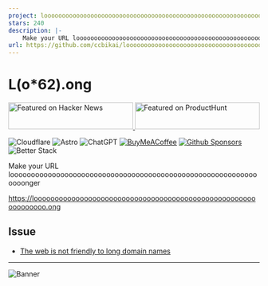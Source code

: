```yaml
---
project: loooooooooooooooooooooooooooooooooooooooooooooooooooooooooooooo.ong
stars: 240
description: |-
    Make your URL looooooooooooooooooooooooooooooooooooooooooooooooooooooooooooooonger
url: https://github.com/ccbikai/loooooooooooooooooooooooooooooooooooooooooooooooooooooooooooooo.ong
---
```


# L(o*62).ong

<a href="https://news.ycombinator.com/item?id=40543196">
  <img
    style="width: 250px; height: 54px;" width="250" height="54"
    alt="Featured on Hacker News"
    src="https://hackernews-badge.vercel.app/api?id=40543196"
  />
</a>

<a href="https://www.producthunt.com/posts/l-o-62-ong">
  <img
    style="width: 250px; height: 54px;" width="250" height="54"
    alt="Featured on ProductHunt"
    src="https://api.producthunt.com/widgets/embed-image/v1/featured.svg?post_id=947984&theme=light"
  />
</a>

![Cloudflare](https://img.shields.io/badge/Cloudflare-F38020?style=flat&logo=cloudflare&logoColor=white)
![Astro](https://img.shields.io/badge/Astro-BC52EE?style=flat&logo=astro&logoColor=white)
![ChatGPT](https://img.shields.io/badge/ChatGPT-74aa9c?style=flat&logo=openai&logoColor=white)
[![BuyMeACoffee](https://img.shields.io/badge/Buy%20Me%20a%20Coffee-ffdd00?style=flat&logo=buy-me-a-coffee&logoColor=black)](https://buymeacoffee.com/ccbikai)
[![Github Sponsors](https://img.shields.io/badge/Sponsor-30363D?style=flat&logo=GitHub-Sponsors&logoColor=#EA4AAA)](https://github.com/sponsors/ccbikai)
![Better Stack](https://uptime.betterstack.com/status-badges/v1/monitor/1cwe5.svg)

Make your URL looooooooooooooooooooooooooooooooooooooooooooooooooooooooooooooonger

<https://loooooooooooooooooooooooooooooooooooooooooooooooooooooooooooooo.ong>

## Issue

- [The web is not friendly to long domain names](https://github.com/ccbikai/loooooooooooooooooooooooooooooooooooooooooooooooooooooooooooooo.ong/issues/2)

---

![Banner](./public/banner.png)

